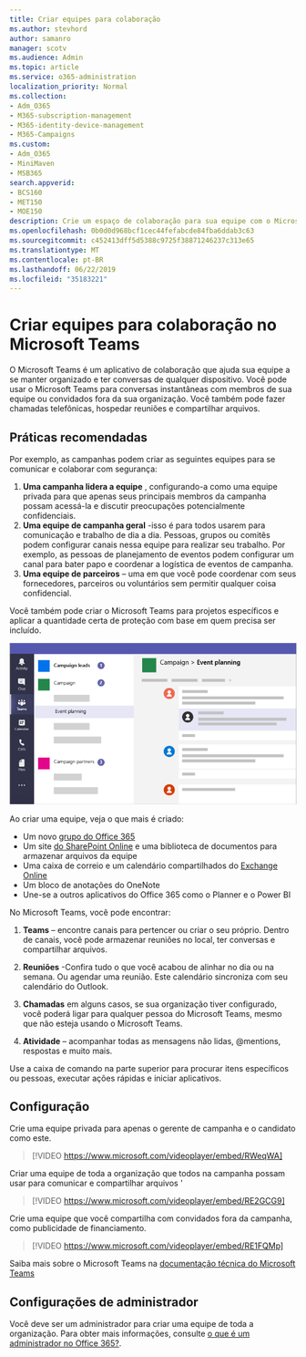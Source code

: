 ```yaml
---
title: Criar equipes para colaboração
ms.author: stevhord
author: samanro
manager: scotv
ms.audience: Admin
ms.topic: article
ms.service: o365-administration
localization_priority: Normal
ms.collection:
- Adm_O365
- M365-subscription-management
- M365-identity-device-management
- M365-Campaigns
ms.custom:
- Adm_O365
- MiniMaven
- MSB365
search.appverid:
- BCS160
- MET150
- MOE150
description: Crie um espaço de colaboração para sua equipe com o Microsoft Teams.
ms.openlocfilehash: 0b0d0d968bcf1cec44fefabcde84fba6ddab3c63
ms.sourcegitcommit: c452413dff5d5388c9725f38871246237c313e65
ms.translationtype: MT
ms.contentlocale: pt-BR
ms.lasthandoff: 06/22/2019
ms.locfileid: "35183221"
---
```

# <a name="create-teams-for-collaboration-in-microsoft-teams"></a>Criar equipes para colaboração no Microsoft Teams

O Microsoft Teams é um aplicativo de colaboração que ajuda sua equipe a se manter organizado e ter conversas de qualquer dispositivo. Você pode usar o Microsoft Teams para conversas instantâneas com membros de sua equipe ou convidados fora da sua organização. Você também pode fazer chamadas telefônicas, hospedar reuniões e compartilhar arquivos.

## <a name="best-practices"></a>Práticas recomendadas

Por exemplo, as campanhas podem criar as seguintes equipes para se comunicar e colaborar com segurança:

1. **Uma campanha lidera a equipe** , configurando-a como uma equipe privada para que apenas seus principais membros da campanha possam acessá-la e discutir preocupações potencialmente confidenciais.
2. **Uma equipe de campanha geral** -isso é para todos usarem para comunicação e trabalho de dia a dia. Pessoas, grupos ou comitês podem configurar canais nessa equipe para realizar seu trabalho. Por exemplo, as pessoas de planejamento de eventos podem configurar um canal para bater papo e coordenar a logística de eventos de campanha.
3. **Uma equipe de parceiros** – uma em que você pode coordenar com seus fornecedores, parceiros ou voluntários sem permitir qualquer coisa confidencial.

Você também pode criar o Microsoft Teams para projetos específicos e aplicar a quantidade certa de proteção com base em quem precisa ser incluído. 

![Diagrama de uma janela do Microsoft Teams com três equipes separadas para permitir a comunicação e colaboração seguras](media/m365-democracy-teams-collab.png)

Ao criar uma equipe, veja o que mais é criado:

- Um novo [grupo do Office 365](https://docs.microsoft.com/en-us/MicrosoftTeams/office-365-groups)
- Um site [do SharePoint Online](https://docs.microsoft.com/en-us/MicrosoftTeams/sharepoint-onedrive-interact) e uma biblioteca de documentos para armazenar arquivos da equipe
- Uma caixa de correio e um calendário compartilhados do [Exchange Online](https://docs.microsoft.com/en-us/MicrosoftTeams/exchange-teams-interact)
- Um bloco de anotações do OneNote
- Une-se a outros aplicativos do Office 365 como o Planner e o Power BI

No Microsoft Teams, você pode encontrar:
1. **Teams** – encontre canais para pertencer ou criar o seu próprio. Dentro de canais, você pode armazenar reuniões no local, ter conversas e compartilhar arquivos.

2. **Reuniões** -Confira tudo o que você acabou de alinhar no dia ou na semana. Ou agendar uma reunião. Este calendário sincroniza com seu calendário do Outlook.
 
3. **Chamadas** em alguns casos, se sua organização tiver configurado, você poderá ligar para qualquer pessoa do Microsoft Teams, mesmo que não esteja usando o Microsoft Teams.

4. **Atividade** – acompanhar todas as mensagens não lidas, @mentions, respostas e muito mais. 

Use a caixa de comando na parte superior para procurar itens específicos ou pessoas, executar ações rápidas e iniciar aplicativos.


## <a name="set-it-up"></a>Configuração


Crie uma equipe privada para apenas o gerente de campanha e o candidato como este. 

> [!VIDEO https://www.microsoft.com/videoplayer/embed/RWeqWA]

Criar uma equipe de toda a organização que todos na campanha possam usar para comunicar e compartilhar arquivos '

> [!VIDEO https://www.microsoft.com/videoplayer/embed/RE2GCG9]

Crie uma equipe que você compartilha com convidados fora da campanha, como publicidade de financiamento.

> [!VIDEO https://www.microsoft.com/videoplayer/embed/RE1FQMp]

Saiba mais sobre o Microsoft Teams na [documentação técnica do Microsoft Teams](https://docs.microsoft.com/en-us/microsoftteams/microsoft-teams)

## <a name="admin-settings"></a>Configurações de administrador

Você deve ser um administrador para criar uma equipe de toda a organização. Para obter mais informações, consulte [o que é um administrador no Office 365?](https://support.office.com/en-us/article/what-is-an-admin-e123627e-4892-4461-b9aa-1b6d57a5cfa4?ui=en-US&rs=en-US&ad=US).
  